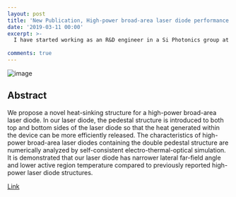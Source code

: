 ```yaml
---
layout: post
title: 'New Publication, High-power broad-area laser diode performance improvement with a double pedestal structure'
date: '2019-03-11 00:00'
excerpt: >-
  I have started working as an R&D engineer in a Si Photonics group at IMEC.
   
comments: true
---
```

![image](https://user-images.githubusercontent.com/32427749/74132870-bce9d580-4c2a-11ea-82dc-e7a4cb0bf983.png)

## Abstract
We propose a novel heat-sinking structure for a high-power broad-area laser diode. 
In our laser diode, the pedestal structure is introduced to both top and bottom sides of the laser diode so that the heat generated within the device can be more efficiently released. 
The characteristics of high-power broad-area laser diodes containing the double pedestal structure are numerically analyzed by self-consistent electro-thermal-optical simulation. It is demonstrated that our laser diode has narrower lateral far-field angle and lower active region temperature compared to previously reported high-power laser diode structures.

[Link](https://iopscience.iop.org/article/10.7567/1347-4065/ab0c71)    
